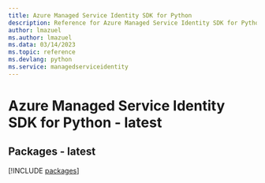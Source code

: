 ```yaml
---
title: Azure Managed Service Identity SDK for Python
description: Reference for Azure Managed Service Identity SDK for Python
author: lmazuel
ms.author: lmazuel
ms.data: 03/14/2023
ms.topic: reference
ms.devlang: python
ms.service: managedserviceidentity
---
```

# Azure Managed Service Identity SDK for Python - latest
## Packages - latest
[!INCLUDE [packages](managed-service-identity-index.md)]